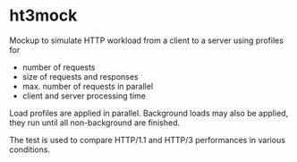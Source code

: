 # ht3mock

Mockup to simulate HTTP workload from a client to a server
using profiles for

- number of requests
- size of requests and responses
- max. number of requests in parallel
- client and server processing time

Load profiles are applied in parallel.
Background loads may also be applied, they run until all non-background are finished.

The test is used to compare HTTP/1.1 and HTTP/3 performances in various conditions.
